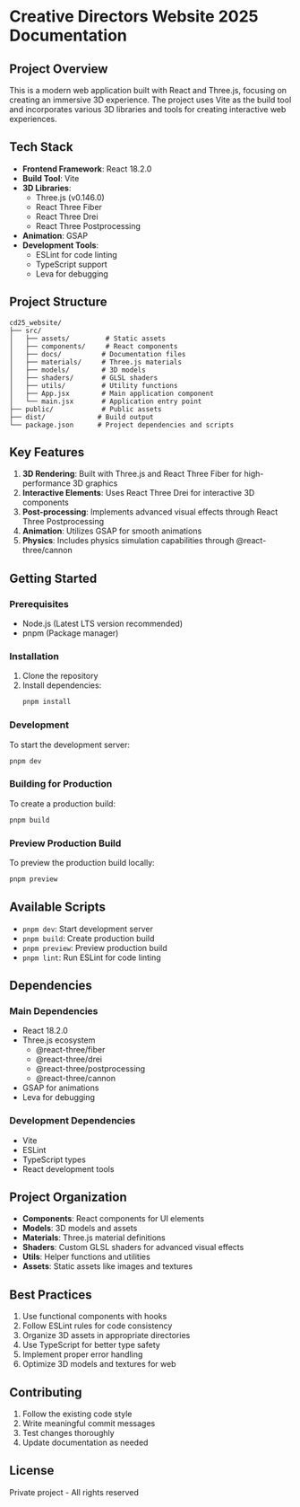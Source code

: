 # Creative Directors Website 2025 Documentation

## Project Overview
This is a modern web application built with React and Three.js, focusing on creating an immersive 3D experience. The project uses Vite as the build tool and incorporates various 3D libraries and tools for creating interactive web experiences.

## Tech Stack
- **Frontend Framework**: React 18.2.0
- **Build Tool**: Vite
- **3D Libraries**:
  - Three.js (v0.146.0)
  - React Three Fiber
  - React Three Drei
  - React Three Postprocessing
- **Animation**: GSAP
- **Development Tools**:
  - ESLint for code linting
  - TypeScript support
  - Leva for debugging

## Project Structure
```
cd25_website/
├── src/
│   ├── assets/         # Static assets
│   ├── components/     # React components
│   ├── docs/          # Documentation files
│   ├── materials/     # Three.js materials
│   ├── models/        # 3D models
│   ├── shaders/       # GLSL shaders
│   ├── utils/         # Utility functions
│   ├── App.jsx        # Main application component
│   └── main.jsx       # Application entry point
├── public/            # Public assets
├── dist/             # Build output
└── package.json      # Project dependencies and scripts
```

## Key Features
1. **3D Rendering**: Built with Three.js and React Three Fiber for high-performance 3D graphics
2. **Interactive Elements**: Uses React Three Drei for interactive 3D components
3. **Post-processing**: Implements advanced visual effects through React Three Postprocessing
4. **Animation**: Utilizes GSAP for smooth animations
5. **Physics**: Includes physics simulation capabilities through @react-three/cannon

## Getting Started

### Prerequisites
- Node.js (Latest LTS version recommended)
- pnpm (Package manager)

### Installation
1. Clone the repository
2. Install dependencies:
   ```bash
   pnpm install
   ```

### Development
To start the development server:
```bash
pnpm dev
```

### Building for Production
To create a production build:
```bash
pnpm build
```

### Preview Production Build
To preview the production build locally:
```bash
pnpm preview
```

## Available Scripts
- `pnpm dev`: Start development server
- `pnpm build`: Create production build
- `pnpm preview`: Preview production build
- `pnpm lint`: Run ESLint for code linting

## Dependencies
### Main Dependencies
- React 18.2.0
- Three.js ecosystem
  - @react-three/fiber
  - @react-three/drei
  - @react-three/postprocessing
  - @react-three/cannon
- GSAP for animations
- Leva for debugging

### Development Dependencies
- Vite
- ESLint
- TypeScript types
- React development tools

## Project Organization
- **Components**: React components for UI elements
- **Models**: 3D models and assets
- **Materials**: Three.js material definitions
- **Shaders**: Custom GLSL shaders for advanced visual effects
- **Utils**: Helper functions and utilities
- **Assets**: Static assets like images and textures

## Best Practices
1. Use functional components with hooks
2. Follow ESLint rules for code consistency
3. Organize 3D assets in appropriate directories
4. Use TypeScript for better type safety
5. Implement proper error handling
6. Optimize 3D models and textures for web

## Contributing
1. Follow the existing code style
2. Write meaningful commit messages
3. Test changes thoroughly
4. Update documentation as needed

## License
Private project - All rights reserved 